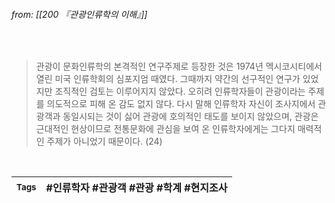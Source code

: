 
###### from: [[200 『관광인류학의 이해』]]

<br/>

>관광이 문화인류학의 본격적인 연구주제로 등장한 것은 1974년 멕시코시티에서 열린 미국 인류학회의 심포지엄 때였다. 그때까지 약간의 선구적인 연구가 있었지만 조직적인 검토는 이루어지지 않았다. 오히려 인류학자들이 관광이라는 주제를 의도적으로 피해 온 감도 없지 않다. 다시 말해 인류학자 자신이 조사지에서 관광객과 동일시되는 것이 싫어 관광에 호의적인 태도를 보이지 않았으며, 관광은 근대적인 현상이므로 전통문화에 관심을 보여 온 인류학자에게는 그다지 매력적인 주제가 아니었기 때문이다. (24)
 

<br/>

| <small> Tags </small> | #인류학자 #관광객 #관광 #학계 #현지조사  |
| --- | --- |

